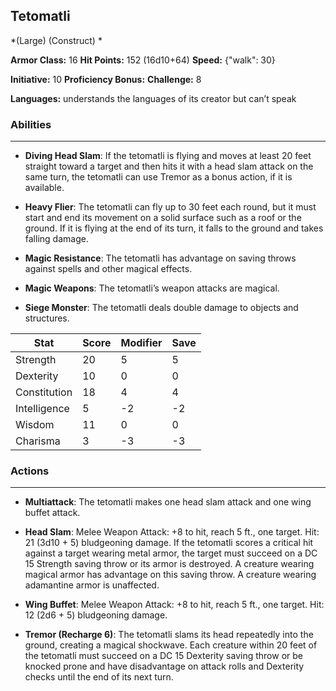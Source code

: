 ## Tetomatli
*(Large) (Construct) *

**Armor Class:** 16
**Hit Points:** 152 (16d10+64)
**Speed:** {"walk": 30}

**Initiative:** 10
**Proficiency Bonus:**
**Challenge:** 8

**Languages:** understands the languages of its creator but can’t speak

### Abilities
 --- 
- **Diving Head Slam**: If the tetomatli is flying and moves at least 20 feet straight toward a target and then hits it with a head slam attack on the same turn, the tetomatli can use Tremor as a bonus action, if it is available.

- **Heavy Flier**: The tetomatli can fly up to 30 feet each round, but it must start and end its movement on a solid surface such as a roof or the ground. If it is flying at the end of its turn, it falls to the ground and takes falling damage.

- **Magic Resistance**: The tetomatli has advantage on saving throws against spells and other magical effects.

- **Magic Weapons**: The tetomatli’s weapon attacks are magical.

- **Siege Monster**: The tetomatli deals double damage to objects and structures.



| Stat | Score | Modifier | Save |
| ---- | ---- | ---- | ---- |
| Strength | 20 | 5 | 5 |
| Dexterity | 10 | 0 | 0 |
| Constitution | 18 | 4 | 4 |
| Intelligence | 5 | -2 | -2 |
| Wisdom | 11 | 0 | 0 |
| Charisma | 3 | -3 | -3 |

### Actions
 --- 
- **Multiattack**: The tetomatli makes one head slam attack and one wing buffet attack.

- **Head Slam**: Melee Weapon Attack: +8 to hit, reach 5 ft., one target. Hit: 21 (3d10 + 5) bludgeoning damage. If the tetomatli scores a critical hit against a target wearing metal armor, the target must succeed on a DC 15 Strength saving throw or its armor is destroyed. A creature wearing magical armor has advantage on this saving throw. A creature wearing adamantine armor is unaffected.

- **Wing Buffet**: Melee Weapon Attack: +8 to hit, reach 5 ft., one target. Hit: 12 (2d6 + 5) bludgeoning damage.

- **Tremor (Recharge 6)**: The tetomatli slams its head repeatedly into the ground, creating a magical shockwave. Each creature within 20 feet of the tetomatli must succeed on a DC 15 Dexterity saving throw or be knocked prone and have disadvantage on attack rolls and Dexterity checks until the end of its next turn.

